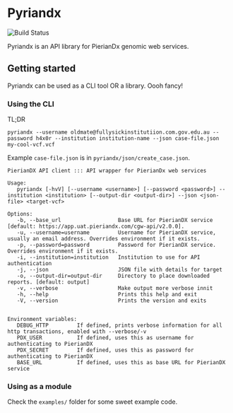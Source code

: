 Pyriandx
========================

![Build Status](https://travis-ci.com/umccr/pyriandx.svg?branch=master)

Pyriandx is an API library for PierianDx genomic web services. 

## Getting started

Pyriandx can be used as a CLI tool OR a library. Oooh fancy!

### Using the CLI

TL;DR

```
pyriandx --username oldmate@fullysickinstitutiion.com.gov.edu.au --password h4x0r --institution institution-name --json case-file.json my-cool-vcf.vcf
```

Example `case-file.json` is in `pyriandx/json/create_case.json`.


```
PierianDX API client ::: API wrapper for PierianDx web services

Usage:
   pyriandx [-hvV] [--username <username>] [--password <password>] --institution <institution> [--output-dir <output-dir>] --json <json-file> <target-vcf>

Options:
   -b, --base_url                  Base URL for PierianDX service [default: https://app.uat.pieriandx.com/cgw-api/v2.0.0].
   -u, --username=username         Username for PierianDX service, usually an email address. Overrides environment if it exists.
   -p, --password=password         Password for PierianDX service. Overrides environment if it exists.
   -i, --institution=institution   Institution to use for API authentication
   -j, --json                      JSON file with details for target
   -o, --output-dir=output-dir     Directory to place downloaded reports. [default: output]
   -v, --verbose                   Make output more verbose innit
   -h, --help                      Prints this help and exit
   -V, --version                   Prints the version and exits


Environment variables:
   DEBUG_HTTP         If defined, prints verbose information for all http transactions, enabled with --verbose/-v
   PDX_USER           If defined, uses this as username for authenticating to PierianDX
   PDX_SECRET         If defined, uses this as password for authenticating to PierianDX
   BASE_URL           If defined, uses this as base URL for PierianDX service
```


### Using as a module
Check the `examples/` folder for some sweet example code. 
